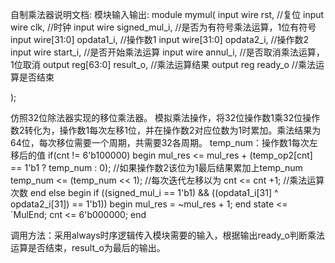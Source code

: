 自制乘法器说明文档:
模块输入输出:
module mymul(
	input wire rst,							//复位
	input wire clk,							//时钟
	input wire signed_mul_i,				//是否为有符号乘法运算，1位有符号
	input wire[31:0] opdata1_i,				//操作数1
	input wire[31:0] opdata2_i,				//操作数2
	input wire start_i,						//是否开始乘法运算
	input wire annul_i,						//是否取消乘法运算，1位取消
	output reg[63:0] result_o,				//乘法运算结果
	output reg ready_o						//乘法运算是否结束
	
);

仿照32位除法器实现的移位乘法器。
模拟乘法操作，将32位操作数1乘32位操作数2转化为，操作数1每次左移1位，并在操作数2对应位数为1时累加。乘法结果为64位，每次移位需要一个周期，共需要32各周期。
temp_num：操作数1每次左移后的值
if(cnt != 6'b100000) begin
	mul_res <= mul_res + (temp_op2[cnt] == 1'b1 ? temp_num : 0); //如果操作数2该位为1最后结果累加上temp_num
    temp_num <= (temp_num << 1); //每次迭代左移以为
	cnt <= cnt +1;		//乘法运算次数
end	else begin
	if ((signed_mul_i == 1'b1) && ((opdata1_i[31] ^ opdata2_i[31]) == 1'b1)) 
    begin
	mul_res = ~mul_res + 1;
	end
	state <= `MulEnd;
	cnt <= 6'b000000;
end


调用方法：采用always时序逻辑传入模块需要的输入，根据输出ready_o判断乘法运算是否结束，result_o为最后的输出。